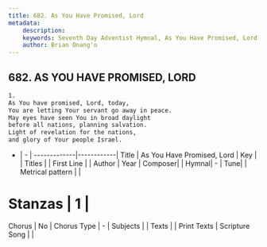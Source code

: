 ```yaml
---
title: 682. As You Have Promised, Lord
metadata:
    description: 
    keywords: Seventh Day Adventist Hymnal, As You Have Promised, Lord, , 
    author: Brian Onang'o
---
```



## 682. AS YOU HAVE PROMISED, LORD

```txt
1.
As You have promised, Lord, today,
You are letting Your servant go away in peace.
May eyes have seen You in broad daylight
before all nations, planning salvation.
Light of revelation for the nations,
and glory of Your people Israel.
```

- |   -  |
-------------|------------|
Title | As You Have Promised, Lord |
Key |  |
Titles |  |
First Line |  |
Author | 
Year | 
Composer|  |
Hymnal|  - |
Tune|  |
Metrical pattern | |
# Stanzas | 1 |
Chorus | No |
Chorus Type | - |
Subjects |  |
Texts |  |
Print Texts | 
Scripture Song |  |
  
